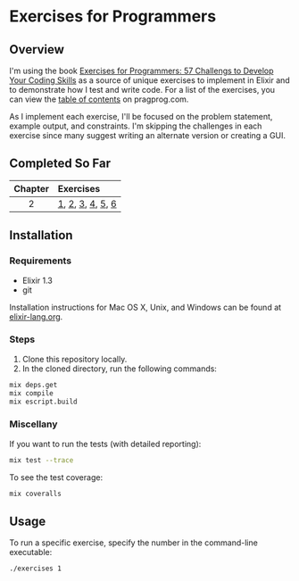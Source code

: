 # Exercises for Programmers

## Overview

I'm using the book [Exercises for Programmers: 57 Challengs to Develop Your Coding Skills](https://pragprog.com/book/bhwb/exercises-for-programmers) as a source of unique exercises to implement in Elixir and to demonstrate how I test and write code.  For a list of the exercises, you can view the [table of contents](http://media.pragprog.com/titles/bhwb/TOC.pdf) on pragprog.com.


As I implement each exercise, I'll be focused on the problem statement, example output, and constraints.  I'm skipping the challenges in each exercise since many suggest writing an alternate version or creating a GUI. 

## Completed So Far

| Chapter | Exercises |
|:-------:|:----------|
| 2       | [1](lib/exercises/chapter_two/hello.ex), [2](lib/exercises/chapter_two/count_chars.ex), [3](lib/exercises/chapter_two/quotes.ex), [4](lib/exercises/chapter_two/mad_lib.ex), [5](lib/exercises/chapter_two/simple_math.ex), [6](/lib/exercises/chapter_two/retirement_calc.ex) |

## Installation

### Requirements

- Elixir 1.3
- git

Installation instructions for Mac OS X, Unix, and Windows can be found at [elixir-lang.org](http://elixir-lang.org/install.html).

### Steps

1.  Clone this repository locally.
2.  In the cloned directory, run the following commands:

```sh
mix deps.get
mix compile
mix escript.build
```

### Miscellany

If you want to run the tests (with detailed reporting):

```sh
mix test --trace
```

To see the test coverage:

```sh
mix coveralls
```

## Usage

To run a specific exercise, specify the number in the command-line executable:

```sh
./exercises 1
```
